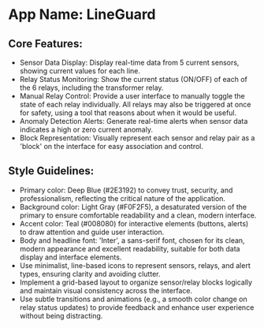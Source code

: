 # **App Name**: LineGuard

## Core Features:

- Sensor Data Display: Display real-time data from 5 current sensors, showing current values for each line.
- Relay Status Monitoring: Show the current status (ON/OFF) of each of the 6 relays, including the transformer relay.
- Manual Relay Control: Provide a user interface to manually toggle the state of each relay individually. All relays may also be triggered at once for safety, using a tool that reasons about when it would be useful.
- Anomaly Detection Alerts: Generate real-time alerts when sensor data indicates a high or zero current anomaly. 
- Block Representation: Visually represent each sensor and relay pair as a 'block' on the interface for easy association and control.

## Style Guidelines:

- Primary color: Deep Blue (#2E3192) to convey trust, security, and professionalism, reflecting the critical nature of the application.
- Background color: Light Gray (#F0F2F5), a desaturated version of the primary to ensure comfortable readability and a clean, modern interface.
- Accent color: Teal (#008080) for interactive elements (buttons, alerts) to draw attention and guide user interaction.
- Body and headline font: 'Inter', a sans-serif font, chosen for its clean, modern appearance and excellent readability, suitable for both data display and interface elements.
- Use minimalist, line-based icons to represent sensors, relays, and alert types, ensuring clarity and avoiding clutter.
- Implement a grid-based layout to organize sensor/relay blocks logically and maintain visual consistency across the interface.
- Use subtle transitions and animations (e.g., a smooth color change on relay status updates) to provide feedback and enhance user experience without being distracting.